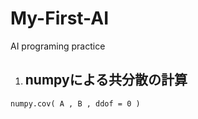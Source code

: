 # My-First-AI
AI programing practice

1. ## numpyによる共分散の計算
```python:共分散を求める関数
numpy.cov( A , B , ddof = 0 ) 
```